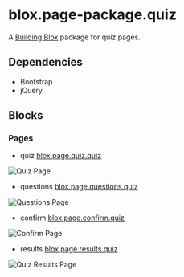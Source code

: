 # blox.page-package.quiz

A [Building Blox](https://github.com/Building-Blox/building-blox) package for quiz pages.

## Dependencies
- Bootstrap
- jQuery

## Blocks
### Pages
- quiz [blox.page.quiz.quiz](https://github.com/richjava/blox.page.quiz.quiz)

![Quiz Page](https://building-blox.s3.amazonaws.com/quiz/quiz-page.PNG)

- questions [blox.page.questions.quiz](https://github.com/richjava/blox.page.questions.quiz)

![Questions Page](https://building-blox.s3.amazonaws.com/quiz/questions-page.PNG)

- confirm [blox.page.confirm.quiz](https://github.com/richjava/blox.page.confirm.quiz)

![Confirm Page](https://building-blox.s3.amazonaws.com/quiz/confirm-page.PNG)

- results [blox.page.results.quiz](https://github.com/richjava/blox.page.results.quiz)

![Quiz Results Page](https://building-blox.s3.amazonaws.com/quiz/results-page.PNG)